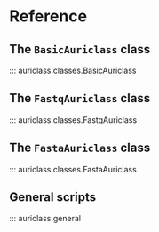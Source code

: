 # Reference

## The `BasicAuriclass` class
::: auriclass.classes.BasicAuriclass

## The `FastqAuriclass` class
::: auriclass.classes.FastqAuriclass

## The `FastaAuriclass` class
::: auriclass.classes.FastaAuriclass

## General scripts
::: auriclass.general